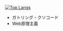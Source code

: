 [![Top Langs](https://github-readme-stats.vercel.app/api/top-langs/?username=folosuru&layout=compact)](https://github.com/anuraghazra/github-readme-stats)

- ガトリング・クソコード
- Web原理主義
